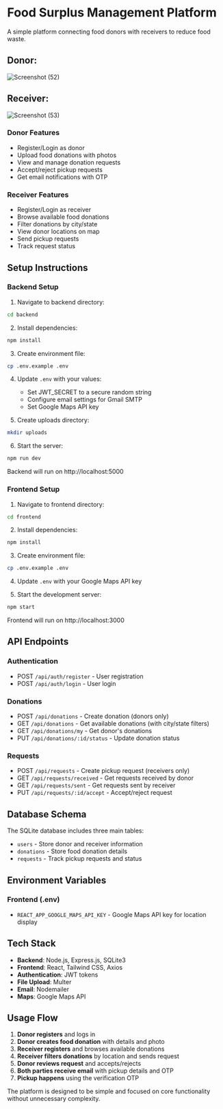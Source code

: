 # Food Surplus Management Platform
A simple platform connecting food donors with receivers to reduce food waste.

## Donor:
![Screenshot (52)](https://github.com/user-attachments/assets/4364f668-8557-408a-8b95-410477e6046f)

## Receiver:
![Screenshot (53)](https://github.com/user-attachments/assets/59162e9f-fed7-4861-beef-656ddb6a982f)

### Donor Features
- Register/Login as donor
- Upload food donations with photos
- View and manage donation requests
- Accept/reject pickup requests
- Get email notifications with OTP

### Receiver Features
- Register/Login as receiver
- Browse available food donations
- Filter donations by city/state
- View donor locations on map
- Send pickup requests
- Track request status

## Setup Instructions

### Backend Setup

1. Navigate to backend directory:
```bash
cd backend
```

2. Install dependencies:
```bash
npm install
```

3. Create environment file:
```bash
cp .env.example .env
```

4. Update `.env` with your values:
   - Set JWT_SECRET to a secure random string
   - Configure email settings for Gmail SMTP
   - Set Google Maps API key

5. Create uploads directory:
```bash
mkdir uploads
```

6. Start the server:
```bash
npm run dev
```

Backend will run on http://localhost:5000

### Frontend Setup

1. Navigate to frontend directory:
```bash
cd frontend
```

2. Install dependencies:
```bash
npm install
```

3. Create environment file:
```bash
cp .env.example .env
```

4. Update `.env` with your Google Maps API key

5. Start the development server:
```bash
npm start
```

Frontend will run on http://localhost:3000

## API Endpoints

### Authentication
- POST `/api/auth/register` - User registration
- POST `/api/auth/login` - User login

### Donations
- POST `/api/donations` - Create donation (donors only)
- GET `/api/donations` - Get available donations (with city/state filters)
- GET `/api/donations/my` - Get donor's donations
- PUT `/api/donations/:id/status` - Update donation status

### Requests
- POST `/api/requests` - Create pickup request (receivers only)
- GET `/api/requests/received` - Get requests received by donor
- GET `/api/requests/sent` - Get requests sent by receiver
- PUT `/api/requests/:id/accept` - Accept/reject request

## Database Schema

The SQLite database includes three main tables:
- `users` - Store donor and receiver information
- `donations` - Store food donation details
- `requests` - Track pickup requests and status

## Environment Variables


### Frontend (.env)
- `REACT_APP_GOOGLE_MAPS_API_KEY` - Google Maps API key for location display

## Tech Stack

- **Backend**: Node.js, Express.js, SQLite3
- **Frontend**: React, Tailwind CSS, Axios
- **Authentication**: JWT tokens
- **File Upload**: Multer
- **Email**: Nodemailer
- **Maps**: Google Maps API

## Usage Flow

1. **Donor registers** and logs in
2. **Donor creates food donation** with details and photo
3. **Receiver registers** and browses available donations
4. **Receiver filters donations** by location and sends request
5. **Donor reviews request** and accepts/rejects
6. **Both parties receive email** with pickup details and OTP
7. **Pickup happens** using the verification OTP

The platform is designed to be simple and focused on core functionality without unnecessary complexity.
